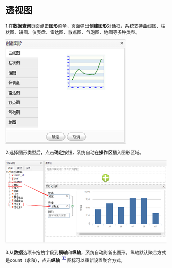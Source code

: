 # 透视图

1.在**数据查询**页面点击**图形**菜单，页面弹出**创建图形**对话框，系统支持曲线图、柱状图、饼图、仪表盘、雷达图、散点图、气泡图、地图等多种类型。

![](/assets/import.png)

2.选择图形类型后，点击**确定**按钮，系统自动在**操作区**插入图形区域。

![](/assets/import2.png)

3.从**数据**选项卡拖拽字段到**横轴**和**纵轴**，系统自动刷新出图形。纵轴默认聚合方式是count（求和），点击**纵轴** ![](/assets/import3.png)图标可以重新设置聚合方式。

